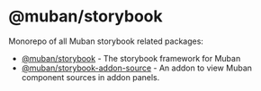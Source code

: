 # @muban/storybook

Monorepo of all Muban storybook related packages:

- [@muban/storybook](./packages/muban-storybook) - The storybook framework for Muban
- [@muban/storybook-addon-source](./packages/muban-storybook-addon-source) - An addon to view Muban
  component sources in addon panels.
